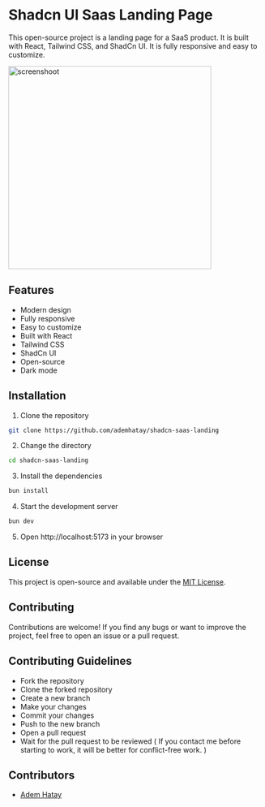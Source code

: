 # Shadcn UI Saas Landing Page

This open-source project is a landing page for a SaaS product. It is built with React, Tailwind CSS, and ShadCn UI. It is fully responsive and easy to customize.

<img src="https://i.hizliresim.com/d0uyrl7.png" alt="screenshoot" width="400" />

## Features
- Modern design
- Fully responsive
- Easy to customize
- Built with React
- Tailwind CSS
- ShadCn UI
- Open-source
- Dark mode

## Installation
1. Clone the repository
```bash
git clone https://github.com/ademhatay/shadcn-saas-landing
```
2. Change the directory
```bash
cd shadcn-saas-landing
```
3. Install the dependencies
```bash
bun install
```
4. Start the development server
```bash
bun dev
```
5. Open http://localhost:5173 in your browser

## License
This project is open-source and available under the [MIT License](LICENSE).

## Contributing
Contributions are welcome! If you find any bugs or want to improve the project, feel free to open an issue or a pull request.

## Contributing Guidelines
- Fork the repository
- Clone the forked repository
- Create a new branch
- Make your changes
- Commit your changes
- Push to the new branch
- Open a pull request
- Wait for the pull request to be reviewed
( If you contact me before starting to work, it will be better for conflict-free work. )

## Contributors
- [Adem  Hatay](https://github.com/ademhatay)
